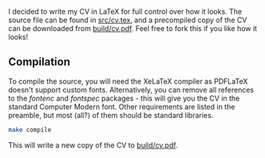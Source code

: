 I decided to write my CV in LaTeX for full control over how it looks. The source file can be found in [src/cv.tex](src/cv.tex), and a precompiled copy of the CV can be downloaded from [build/cv.pdf](build/cv.pdf). Feel free to fork this if you like how it looks!

## Compilation

To compile the source, you will need the XeLaTeX compiler as PDFLaTeX doesn't support custom fonts. Alternatively, you can remove all references to the *fontenc* and *fontspec* packages - this will give you the CV in the standard Computer Modern font. Other requirements are listed in the preamble, but most (all?) of them should be standard libraries.

```bash
make compile
```

This will write a new copy of the CV to [build/cv.pdf](build/cv.pdf).
